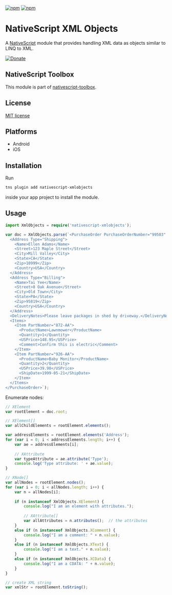[![npm](https://img.shields.io/npm/v/nativescript-xmlobjects.svg)](https://www.npmjs.com/package/nativescript-xmlobjects)
[![npm](https://img.shields.io/npm/dt/nativescript-xmlobjects.svg?label=npm%20downloads)](https://www.npmjs.com/package/nativescript-xmlobjects)

# NativeScript XML Objects

A [NativeScript](https://nativescript.org/) module that provides handling XML data as objects similar to LINQ to XML.

[![Donate](https://img.shields.io/badge/Donate-PayPal-green.svg)](https://www.paypal.com/cgi-bin/webscr?cmd=_s-xclick&hosted_button_id=EHLUKP9GWE5ME)

## NativeScript Toolbox

This module is part of [nativescript-toolbox](https://github.com/mkloubert/nativescript-toolbox).

## License

[MIT license](https://raw.githubusercontent.com/mkloubert/nativescript-xmlobjects/master/LICENSE)

## Platforms

* Android
* iOS

## Installation

Run

```bash
tns plugin add nativescript-xmlobjects
```

inside your app project to install the module.

## Usage

```typescript
import XmlObjects = require('nativescript-xmlobjects');

var doc = XmlObjects.parse(`<PurchaseOrder PurchaseOrderNumber="99503" OrderDate="1999-10-20">
  <Address Type="Shipping">
    <Name>Ellen Adams</Name>
    <Street>123 Maple Street</Street>
    <City>Mill Valley</City>
    <State>CA</State>
    <Zip>10999</Zip>
    <Country>USA</Country>
  </Address>
  <Address Type="Billing">
    <Name>Tai Yee</Name>
    <Street>8 Oak Avenue</Street>
    <City>Old Town</City>
    <State>PA</State>
    <Zip>95819</Zip>
    <Country>USA</Country>
  </Address>
  <DeliveryNotes>Please leave packages in shed by driveway.</DeliveryNotes>
  <Items>
    <Item PartNumber="872-AA">
      <ProductName>Lawnmower</ProductName>
      <Quantity>1</Quantity>
      <USPrice>148.95</USPrice>
      <Comment>Confirm this is electric</Comment>
    </Item>
    <Item PartNumber="926-AA">
      <ProductName>Baby Monitor</ProductName>
      <Quantity>2</Quantity>
      <USPrice>39.98</USPrice>
      <ShipDate>1999-05-21</ShipDate>
    </Item>
  </Items>
</PurchaseOrder>`);
```

Enumerate nodes:

```typescript
// XElement
var rootElement = doc.root;

// XElement[]
var allChildElements = rootElement.elements();

var addressElements = rootElement.elements('Address');
for (var i = 0; i < addressElements.length; i++) {
    var ae = addressElements[i];
    
    // XAttribute
    var typeAttribute = ae.attribute('Type');
    console.log('Type attribute: ' + ae.value);
}

// XNode[]
var allNodes = rootElement.nodes();
for (var i = 0; i < allNodes.length; i++) {
    var n = allNodes[i];
    
    if (n instanceof XmlObjects.XElement) {
        console.log("I am an element with attributes.");
        
        // XAttribute[]
        var allAttributes = n.attributes();  // the attributes
    }
    else if (n instanceof XmlObjects.XComment) {
        console.log("I am a comment: " + n.value);
    }
    else if (n instanceof XmlObjects.XText) {
        console.log("I am a text." + n.value);
    }
    else if (n instanceof XmlObjects.XCData) {
        console.log("I am a CDATA: " + n.value);
    }
}

// create XML string
var xmlStr = rootElement.toString();
```
